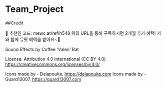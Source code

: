# Team_Project

##Credit

🎫 추천인 코드: mewc.at/ref/h548
위의 URL을 통해 구독하시면 2개월 추가 혜택!
저와 함께 뮤팟 혜택을 받아요~🎁

Sound Effects by Coffee 'Valen' Bat

License: Attribution 4.0 International (CC BY 4.0)
https://creativecommons.org/licenses/by/4.0/

Icons made by - Delapouite, https://delapouite.com
Icons made by - Guard13007, https://guard13007.com
